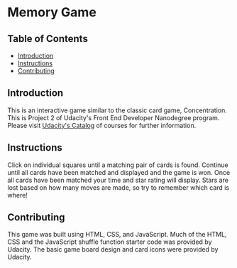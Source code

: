 # Memory Game

## Table of Contents

* [Introduction](#introduction)
* [Instructions](#instructions)
* [Contributing](#contributing)

## Introduction

This is an interactive game similar to the classic card game, Concentration. This is Project 2 of Udacity's Front End Developer Nanodegree program. Please visit [Udacity's Catalog](https://www.udacity.com/courses/all) of courses for further information.

## Instructions

Click on individual squares until a matching pair of cards is found. Continue until all cards have been matched and displayed and the game is won. Once all cards have been matched your time and star rating will display. Stars are lost based on how many moves are made, so try to remember which card is where!

## Contributing

This game was built using HTML, CSS, and JavaScript. Much of the HTML, CSS and the JavaScript shuffle function starter code was provided by Udacity. The basic game board design and card icons were provided by Udacity.

